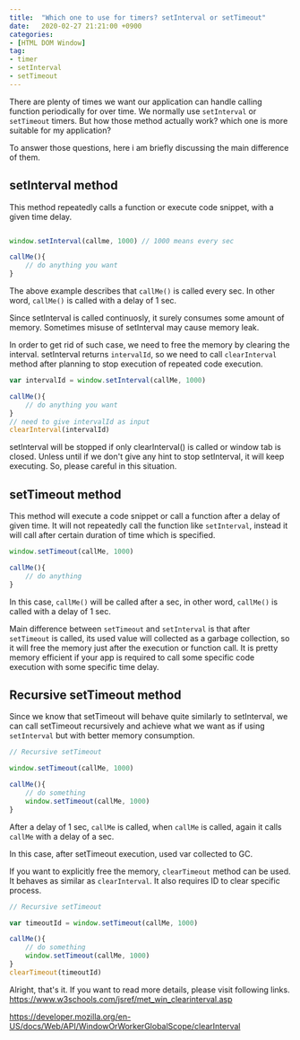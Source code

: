 ```yaml
---
title:  "Which one to use for timers? setInterval or setTimeout"
date:   2020-02-27 21:21:00 +0900
categories:
- [HTML DOM Window]
tag:
- timer
- setInterval 
- setTimeout
---
```


There are plenty of times we want our application can handle calling function periodically for over time. We normally use `setInterval` or `setTimeout` timers. But how those method actually work? which one is more suitable for my application?

To answer those questions, here i am briefly discussing the main difference of them.

## setInterval method

This method repeatedly calls a function or execute code snippet, with a given time delay.

```js

window.setInterval(callme, 1000) // 1000 means every sec

callMe(){
    // do anything you want
}
```

The above example describes that `callMe()` is called every sec. In other word, `callMe()` is called with a delay of 1 sec.

Since setInterval is called continuosly, it surely consumes some amount of memory. Sometimes misuse of setInterval may cause memory leak.

In order to get rid of such case, we need to free the memory by clearing the interval. setInterval returns `intervalId`, so we need to call `clearInterval` method after planning to stop execution of repeated code execution.

```js
var intervalId = window.setInterval(callMe, 1000)

callMe(){
    // do anything you want
}
// need to give intervalId as input
clearInterval(intervalId)
```

setInterval will be stopped if only clearInterval() is called or window tab is closed. Unless until if we don't give any hint to stop setInterval, it will keep executing. So, please careful in this situation.

## setTimeout method

This method will execute a code snippet or call a function after a delay of given time. It will not repeatedly call the function like `setInterval`, instead it will call after certain duration of time which is specified.

```js
window.setTimeout(callMe, 1000)

callMe(){
    // do anything
}
```

In this case, `callMe()` will be called after a sec, in other word, `callMe()` is called with a delay of 1 sec.

Main difference between `setTimeout` and `setInterval` is that after `setTimeout` is called, its used value will collected as a garbage collection, so it will free the memory just after the execution or function call. It is pretty memory efficient if your app is required to call some specific code execution with some specific time delay. 

## Recursive setTimeout method

Since we know that setTimeout will behave quite similarly to setInterval, we can call setTimeout recursively and achieve what we want as if using `setInterval` but with better memory consumption.

```js 
// Recursive setTimeout

window.setTimeout(callMe, 1000)

callMe(){
    // do something
    window.setTimeout(callMe, 1000)
}
```

After a delay of 1 sec, `callMe` is called, when `callMe` is called, again it calls `callMe` with a delay of a sec.

In this case, after setTimeout execution, used var collected to GC.

If you want to explicitly free the memory, `clearTimeout` method can be used. It behaves as similar as `clearInterval`. It also requires ID to clear specific process.

```js 
// Recursive setTimeout

var timeoutId = window.setTimeout(callMe, 1000)

callMe(){
    // do something
    window.setTimeout(callMe, 1000)
}
clearTimeout(timeoutId)
```

Alright, that's it. If you want to read more details, please visit following links.
<https://www.w3schools.com/jsref/met_win_clearinterval.asp>

<https://developer.mozilla.org/en-US/docs/Web/API/WindowOrWorkerGlobalScope/clearInterval>